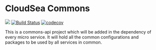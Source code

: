 # CloudSea Commons 

![](https://reposs.herokuapp.com/?path=CocoaPods/Specs)
[![Build Status](https://travis-ci.org/repocloudsea/cloudsea-commons.svg?branch=master)](https://travis-ci.org/repocloudsea/cloudsea-commons)
[![codecov](https://codecov.io/gh/repocloudsea/cloudsea-commons/branch/master/graph/badge.svg)](https://codecov.io/gh/repocloudsea/cloudsea-commons)

This is a commons-api project which will be added in the dependency of every micro service.
It will hold all the common configurations and packages to be used by all services in common.
